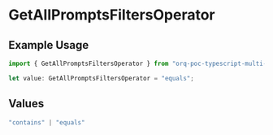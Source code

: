# GetAllPromptsFiltersOperator

## Example Usage

```typescript
import { GetAllPromptsFiltersOperator } from "orq-poc-typescript-multi-env-version/models/operations";

let value: GetAllPromptsFiltersOperator = "equals";
```

## Values

```typescript
"contains" | "equals"
```